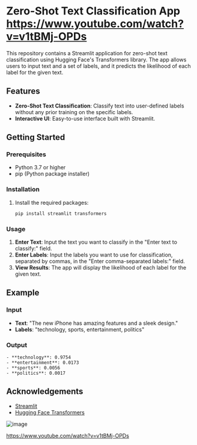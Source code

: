 # Zero-Shot Text Classification App   https://www.youtube.com/watch?v=v1tBMj-OPDs

This repository contains a Streamlit application for zero-shot text classification using Hugging Face's Transformers library. The app allows users to input text and a set of labels, and it predicts the likelihood of each label for the given text.

## Features

- **Zero-Shot Text Classification**: Classify text into user-defined labels without any prior training on the specific labels.
- **Interactive UI**: Easy-to-use interface built with Streamlit.

## Getting Started

### Prerequisites

- Python 3.7 or higher
- pip (Python package installer)

### Installation

1. Install the required packages:

   ```sh
   pip install streamlit transformers
   ```

### Usage

1. **Enter Text**: Input the text you want to classify in the "Enter text to classify:" field.
2. **Enter Labels**: Input the labels you want to use for classification, separated by commas, in the "Enter comma-separated labels:" field.
3. **View Results**: The app will display the likelihood of each label for the given text.

## Example

### Input

- **Text**: "The new iPhone has amazing features and a sleek design."
- **Labels**: "technology, sports, entertainment, politics"

### Output

```
- **technology**: 0.9754
- **entertainment**: 0.0173
- **sports**: 0.0056
- **politics**: 0.0017
```


## Acknowledgements

- [Streamlit](https://streamlit.io/)
- [Hugging Face Transformers](https://huggingface.co/transformers/)

![image](https://github.com/iamsandeeprSand/ZeroShotClassifier/assets/139530620/ba36931b-1415-4398-b760-d664b0b21b22)

https://www.youtube.com/watch?v=v1tBMj-OPDs

